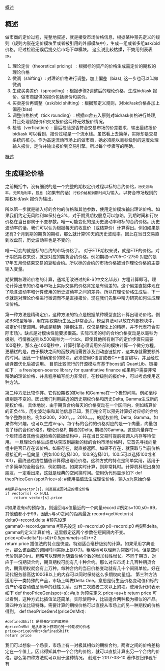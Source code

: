
[概述](https://zhuanlan.zhihu.com/FITStory)

## 概述
做市商的定价过程，完整地叙述，就是接受市场价格信息，根据某种预先定义的规则（规则内嵌在定价模块里或者被引用的外部模块中），生成一组或者多组ask/bid价格，经过检验无误后提交给市场下单模块。
这么说比较枯燥，不妨用列表表示。
1. 理论定价（theoretical pricing） : 根据标的资产的价格生成需定价的期权的理论价格
2. 微调（shifting）: 对理论价格进行调整，加上偏差（bias), 这一步也可以叫做微调
3. 生成买卖差价（spreading）: 根据步骤2调整后的理论价格，生成bid/ask 报价。做市商提供的报价包括卖价和买价。
4. 买卖差价再调整（ask/bid shifting）: 根据预定义规则，对bid/ask价格各加上偏差(bias)
5. 调整价格格式（tick rounding）: 根据四舍五入原则对bid/ask价格进行处理, 并且处理锁报价和交叉报价这两种无效报价情况。
6. 检验（verfication）: 最后检验是否符合交易市场的价差要求，输出最终报价bid/ask
可以看到，报价过程是一个流水线。虽然看上去简单，实际却是交易系统的核心。作为高速流动市场上的做市商，她必须能以毫秒级别的速度处理输入报价，定价并输出报价到交易引擎。所以每个步骤写的明确。


[概述](https://zhuanlan.zhihu.com/p/25673286)
## 生成理论价格

之前概括中，没有细说的是一个完整的期权定价过程以标的合约价格，`历史波动率`，`无风险利率`，`股息`（如果有的话）`行权价格和到期时间`为输入，以符合市场规则的期权bid/ask 报价为输出。

所以第一步就是输入标的合约的价格和其他参数，使用定价模块输出理论价格。如果我们约定无风险利率保持在3%，对于期货期权股息可以忽略，到期时间和行权价格在当日都属于不变参数。唯一可能变化的是历史波动率和标的合约价格。历史波动率的话，我们可以认为根据每天的收盘价（或结算价）计算得出。例如如果是还有3个月到期的期货的期权，那么就计算90天的历史波动率。因此在当日交易直到收盘前，历史波动率也是不变的。

唯一可变的就是标的合约的市场价格了。 对于ETF期权来说，就是ETF的价格。对于期货期权来说，就是对应的期货合约价格。例如期权m1705-C-2750 对应的是17年五月份结束交易的豆粕合约。所以标的合约的市场价格被当作理论价格的主要输入变量。

期货期权理论价格的计算，通常用改进过的B-S(中文名毕苏）方程计算即可。理论计算出来的价格与市场上实际交易的价格肯定是有偏差的。这个偏差直接体现在了隐含波动率和计算使用的历史波动率之间的差异。所以在理论价格生成后，下一步就是对理论价格进行微调而不是直接报价。现在我们先集中精力研究如何生成理论价格。

第一种方法是精确定价，这种方法的特点是根据某种模型直接计算出理论价格。例如BS模型等等，用在期权类衍生品上非常合适。模型算法可以放在外部模块中，被定价引擎调用。特点是精确（特别注意，仅仅是理论上的精确，并不代表符合实际市场）。缺点是对模块性能要求很高。实际市场的标的合约价格变动是以毫秒为级别，行情推送则以500毫秒为一个tick。即使其他所有剩下的定价步骤只需要100毫秒，那么在400毫秒中，计算引擎必须调用外部的模块计算一个微分方程。更糟糕的是，由于模块之间的函数调用需要涉及到动态链接库，这本身就需要额外的时间。因此一个精确定价的模块，必须使用C语言或者C++语言编写，并且经过编译器优化后被调用。 目前比较流行的开源模块有基于boost的 QuantLib。链接如下：
a free/open-source library for quantitative finance
如果用户需要非常精确的理论价格，并且程序编写能力非常好，在秒级别的报价中，可以考虑使用这种方法。

第二种方法比较作弊。它假设期权的Delta 和Gamma在一个极短间隔，例如毫秒级别是不变的。因此我们利用最近的历史期权价格和历史Delta, Gamma生成新的期权价格。
具体地说，由于期货合约每天的价格变动在一个区间内，例如结算价的正负4%，历史波动率和其他信息已知，我们完全可以预先计算好对应标的合约每个整数价格，例如2000，2001。。。2010.。。。的期权价格, Delta, Gamma。如果你有兴趣，也可以生成Vega。每个标的合约的价格对应的是一个向量，向量包含了标的合约价格S，理论价格P, 期权的Delta, 期权的Gamma。这些向量存在一个矩阵或者其他快速检索的数据结构中，并在当日交易时提前被调入内存等待使用。
一旦理论价格生成模块获取到最新的标的合约市场价格时，它首先寻找向量组中是否已存在该价格。如果存在，就直接返回。如果不存在，就获取与当前价格最接近的一组向量（例如100.1选择100，100.9选择101，100.5可以选择100或者101），最终通过线性插值计算得出理论价格。这种方式的特点是简单实用，适用于许多简单的金融合约，例如期权。如果实时计算，则非常耗时。计算机科班出身的朋友，一定看出来，这就是经典的空间换时间。使用伪代码显示如下
def theoPriceGen (spotPrice=s):
#使用插值法生成理论价格，输入s为原始价格
    
    #如果存在vector[s]，则直接返回对应的理论价格
    if vector[s] <> NULL
        return vector[s].price
#如果没有s的预存值，则返回与s值最近的一个向量record
    #例如s=100,s0=99，其他值都小于99，因此s与s0之间的距离最近
record=getVector(s)
    delta0=record.delta  #预先设定  
    gamma0=record.gamma #预先设定
    s0=record.s0
    p0=record.p0
#按照delta, gamma的定义计算价格，这里假定这两个参数在短间隔内不变。
    price=p0+delta*(s-s0)+0.5*gamma*(s-s0)**2    
    return price
插值法的特点是快速。特别适合毫秒级别的计算。如果采用字典设计，那么该函数的调用时间实际上是O(1)。粗略地可以理解为常数时间。但是空间代价则是O(n)。粗略可以理解为随着价格个数的增加线性增长。不同于期货，对应于一份期货合约，期货期权可能有几十种合约。那么对应市场上几百种期货合约，期货期权就会有上万种。每种合约的当日价格变动就有几十个间隔单位。好在现代服务器高达100GB以上的内存可以同时保持这么多期权向量组。
第三种方法适用于一类特殊的产品，市场上叫做Delta One。意思是衍生品价格变动值和标的资产价格变动值呈简单的线性关系，没有二次或者二次以上的项。使用伪代码表示如下
def theoPriceGen(spot=s):
    #a,b 为预先定义
    price=as+b
    return price
可以看到，这种方式比插值法还简单。实际使用中，比较适合两种极为相似的产品。
第四种方法比较特殊。需要计算的期权价格可以直接从市场上的另一种期权的价格得到。
def theoPriceGen4(priceOnMkt):
  
    #definedShift 是预先定义的偏移量
    #priceOnMkt 是从市场上获取的另一种期权的价格
    price=priceOnMkt+definedShift
    return price
我们可以想象一个场景，市场上有一对极其相似的期权合约，两者之间的价格差稳定在一个值上。因此得知其中一个合约的价格，就可以直接计算出另一个合约的价格。那么第四种方法就可以用于这种情况。
创建于 2017-03-10
著作权归作者所有
